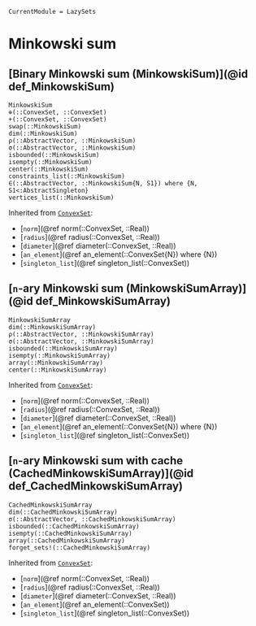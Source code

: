 ```@meta
CurrentModule = LazySets
```

# Minkowski sum

## [Binary Minkowski sum (MinkowskiSum)](@id def_MinkowskiSum)

```@docs
MinkowskiSum
⊕(::ConvexSet, ::ConvexSet)
+(::ConvexSet, ::ConvexSet)
swap(::MinkowskiSum)
dim(::MinkowskiSum)
ρ(::AbstractVector, ::MinkowskiSum)
σ(::AbstractVector, ::MinkowskiSum)
isbounded(::MinkowskiSum)
isempty(::MinkowskiSum)
center(::MinkowskiSum)
constraints_list(::MinkowskiSum)
∈(::AbstractVector, ::MinkowskiSum{N, S1}) where {N, S1<:AbstractSingleton}
vertices_list(::MinkowskiSum)
```
Inherited from [`ConvexSet`](@ref):
* [`norm`](@ref norm(::ConvexSet, ::Real))
* [`radius`](@ref radius(::ConvexSet, ::Real))
* [`diameter`](@ref diameter(::ConvexSet, ::Real))
* [`an_element`](@ref an_element(::ConvexSet{N}) where {N})
* [`singleton_list`](@ref singleton_list(::ConvexSet))

## [``n``-ary Minkowski sum (MinkowskiSumArray)](@id def_MinkowskiSumArray)

```@docs
MinkowskiSumArray
dim(::MinkowskiSumArray)
ρ(::AbstractVector, ::MinkowskiSumArray)
σ(::AbstractVector, ::MinkowskiSumArray)
isbounded(::MinkowskiSumArray)
isempty(::MinkowskiSumArray)
array(::MinkowskiSumArray)
center(::MinkowskiSumArray)
```
Inherited from [`ConvexSet`](@ref):
* [`norm`](@ref norm(::ConvexSet, ::Real))
* [`radius`](@ref radius(::ConvexSet, ::Real))
* [`diameter`](@ref diameter(::ConvexSet, ::Real))
* [`an_element`](@ref an_element(::ConvexSet{N}) where {N})
* [`singleton_list`](@ref singleton_list(::ConvexSet))

## [``n``-ary Minkowski sum with cache (CachedMinkowskiSumArray)](@id def_CachedMinkowskiSumArray)

```@docs
CachedMinkowskiSumArray
dim(::CachedMinkowskiSumArray)
σ(::AbstractVector, ::CachedMinkowskiSumArray)
isbounded(::CachedMinkowskiSumArray)
isempty(::CachedMinkowskiSumArray)
array(::CachedMinkowskiSumArray)
forget_sets!(::CachedMinkowskiSumArray)
```
Inherited from [`ConvexSet`](@ref):
* [`norm`](@ref norm(::ConvexSet, ::Real))
* [`radius`](@ref radius(::ConvexSet, ::Real))
* [`diameter`](@ref diameter(::ConvexSet, ::Real))
* [`an_element`](@ref an_element(::ConvexSet))
* [`singleton_list`](@ref singleton_list(::ConvexSet))
